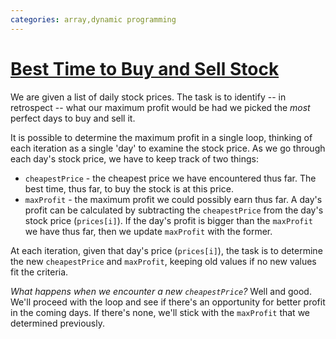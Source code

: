 ```yaml
---
categories: array,dynamic programming
---
```


# [Best Time to Buy and Sell Stock](https://leetcode.com/problems/best-time-to-buy-and-sell-stock/)

We are given a list of daily stock prices. The task is to identify -- in retrospect -- what our maximum profit would be had we picked the _most_ perfect days to buy and sell it.

It is possible to determine the maximum profit in a single loop, thinking of each iteration as a single 'day' to examine the stock price. As we go through each day's stock price, we have to keep track of two things:

- `cheapestPrice` - the cheapest price we have encountered thus far. The best time, thus far, to buy the stock is at this price.
- `maxProfit` - the maximum profit we could possibly earn thus far. A day's profit can be calculated by subtracting the `cheapestPrice` from the day's stock price (`prices[i]`). If the day's profit is bigger than the `maxProfit` we have thus far, then we update `maxProfit` with the former.

At each iteration, given that day's price (`prices[i]`), the task is to determine the new `cheapestPrice` and `maxProfit`, keeping old values if no new values fit the criteria.

_What happens when we encounter a new `cheapestPrice`?_ Well and good. We'll proceed with the loop and see if there's an opportunity for better profit in the coming days. If there's none, we'll stick with the `maxProfit` that we determined previously.
